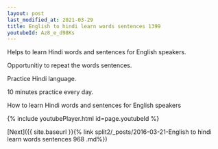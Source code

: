 ```yaml
---
layout: post
last_modified_at: 2021-03-29
title: English to hindi learn words sentences 1399 
youtubeId: Az8_e_d98Ks
---
```

 
 
Helps to learn Hindi words and sentences for English speakers.

Opportunitiy to repeat the words sentences. 

Practice Hindi language. 
 
10 minutes practice every day. 
 
How to learn Hindi words and sentences for English speakers 
 
{% include youtubePlayer.html id=page.youtubeId %}
 
 
[Next]({{ site.baseurl }}{% link  split2/_posts/2016-03-21-English to hindi learn words sentences 968 .md%})
 

